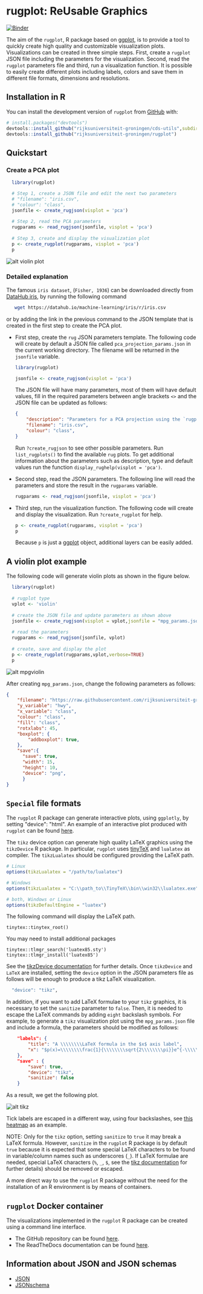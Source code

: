 # rugplot: ReUsable Graphics

<!-- badges: start -->
[![Binder](https://mybinder.org/badge_logo.svg)](https://mybinder.org/v2/gh/rijksuniversiteit-groningen/rugplot/HEAD?urlpath=rstudio)

<!-- badges: end -->

The aim of the `rugplot`, R package based on
[ggplot](https://ggplot2.tidyverse.org/), is to provide a tool to
quickly create high quality and customizable visualization plots.
Visualizations can be created in three simple steps. First, create a
``rugplot`` JSON file including the parameters for the
visualization. Second, read the ``rugplot`` parameters file and third,
run a visualization function. It is possible to easily create
different plots including labels, colors and save them in different
file formats, dimensions and resolutions. 

## Installation in R

You can install the development version of `rugplot` from
[GitHub](https://github.com/) with:

``` r
# install.packages("devtools")
devtools::install_github("rijksuniversiteit-groningen/cds-utils",subdir="rugutils")
devtools::install_github("rijksuniversiteit-groningen/rugplot")
```

## Quickstart

### Create a PCA plot

```r
  library(rugplot)

  # Step 1, create a JSON file and edit the next two parameters
  # "filename": "iris.csv",
  # "colour": "class",
  jsonfile <- create_rugjson(visplot = 'pca')
	
  # Step 2, read the PCA parameters
  rugparams <- read_rugjson(jsonfile, visplot = 'pca')
	
  # Step 3, create and display the visualization plot
  p <- create_rugplot(rugparams, visplot = 'pca')
  p
```

![alt violin plot](./tests/testthat/results/Rplots.pdf.png)

### Detailed explanation

The famous `iris dataset`, (`Fisher, 1936`) can be downloaded
directly from [DataHub iris](https://datahub.io/machine-learning/iris),
by running the following command

```bash
   wget https://datahub.io/machine-learning/iris/r/iris.csv
```

or by adding the link in the previous command to the JSON template
that is created in the first step to create the PCA plot.

- First step, create the `rug` JSON parameters template. The following
  code will create by default a JSON file called
  `pca_projection_params.json` in the current working directory. The
  filename will be returned in the `jsonfile` variable.

	```r
	library(rugplot)

	jsonfile <- create_rugjson(visplot = 'pca')
	```
	
	The JSON file will have many parameters, most of them will have
    default values, fill in the required parameters between angle
    brackets `<>` and the JSON file can be updated as follows:
	
	```json
	{
		"description": "Parameters for a PCA projection using the `rugplot` R package",
		"filename": "iris.csv",
		"colour": "class",
	}
	```

	Run `?create_rugjson` to see other possible parameters. Run
    `list_rugplots()` to find the available `rug` plots. To get
    additional information about the parameters such as description,
    type and default values run the function `display_rughelp(visplot
    = 'pca')`. 

- Second step, read the JSON parameters. The following line will read
  the parameters and store the result in the `rugparams` variable.

  ```r
  rugparams <- read_rugjson(jsonfile, visplot = 'pca')
  ```
- Third step, run the visualization function. The following code will
  create and display the visualization. Run `?create_rugplot` for help.
  
  ```r
  p <- create_rugplot(rugparams, visplot = 'pca')
  p
  ```
  
  Because `p` is just a
  [ggplot](https://ggplot2.tidyverse.org/reference/index.html) object,
  additional layers can be easily added.


## A violin plot example

The following code will generate violin plots as shown in the figure below.

```r
  library(rugplot)
  
  # rugplot type
  vplot <- 'violin'
  
  # create the JSON file and update parameters as shown above
  jsonfile <- create_rugjson(visplot = vplot,jsonfile = "mpg_params.json")
  
  # read the parameters
  rugparams <- read_rugjson(jsonfile, vplot)
  
  # create, save and display the plot
  p <- create_rugplot(rugparams,vplot,verbose=TRUE)
  p
```

![alt mpgviolin](tests/testthat/results/ggplotmpg.csv-violin-20221009_203930.png)

After creating `mpg_params.json`, change the following parameters as follows:

```json
{
    "filename": "https://raw.githubusercontent.com/rijksuniversiteit-groningen/rugplot/master/tests/testthat/data/ggplotmpg.csv",
    "y_variable": "hwy",
    "x_variable": "class",
    "colour": "class",
    "fill": "class",
    "rotxlabs": 45,
    "boxplot": {
        "addboxplot": true,
    },
    "save":{
	  "save": true,
	  "width": 15,
	  "height": 10,
	  "device": "png",
	  }
}
```

## `Special` file formats

The `rugplot` R package can generate interactive plots, using
`ggplotly`, by setting "device": "html". An example of an interactive
plot produced with `rugplot` can be found
[here](https://docker-cds.readthedocs.io/en/latest/visualization/rugplot/pcaprojections.html). 

The `tikz` device option can generate high quality LaTeX graphics
using the `tikzDevice` R package. In particular, `rugplot` uses
[tinyTeX](https://yihui.org/tinytex/#for-r-users) and `lualatex` as
compiler. The `tikzLualatex` should be configured providing the LaTeX
path.

```r
# Linux
options(tikzLualatex = "/path/to/lualatex")

# Windows
options(tikzLualatex = "C:\\path_to\\TinyTeX\\bin\\win32\\lualatex.exe")

# both, Windows or Linux
options(tikzDefaultEngine = "luatex")
```

The following command will display the LaTeX path.
```
tinytex::tinytex_root()
```

You may need to install additional packages

```
tinytex::tlmgr_search('luatex85.sty')
tinytex::tlmgr_install('luatex85')
```

See the [tikzDevice
documentation](https://cran.r-project.org/web/packages/tikzDevice/vignettes/tikzDevice.pdf)
for further details. Once `tikzDevice` and `LaTeX` are installed,
setting the `device` option in the JSON parameters file as follows
will be enough to produce a tikz LaTeX visualization.

```r
  "device": "tikz",
```

In addition, if you want to add LaTeX formulae to your `tikz`
graphics, it is necessary to set the `sanitize` parameter to
`false`. Then, it is needed to escape the LaTeX commands by adding
`eight` backslash symbols. For example, to generate a `tikz`
visualization plot using the ``mpg_params.json`` file and include a
formula, the parameters should be modified as follows:

```json
    "labels": {
        "title": "A \\\\\\\\LaTeX formula in the $x$ axis label",
        "x": "$p(x)=\\\\\\\\frac{1}{\\\\\\\\sqrt{2\\\\\\\\pi}}e^{-\\\\\\\\frac{x^2}{2}}$",
	},
	"save" : {
		"save": true,
		"device": "tikz",
		"sanitize": false
	}
```

As a result, we get the following plot.

![alt tikz](tests/testthat/results/mpg-tikzformula.png)

Tick labels are escaped in a different way, using four backslashes, see [this heatmap](https://docker-cds.readthedocs.io/en/latest/visualization/rugplot/heatmaps.html) as an example. 

NOTE: Only for the `tikz` option, setting `sanitize` to `true` it may
break a LaTeX formula. However, `sanitize` in the `rugplot` R package
is by default `true` because it is expected that some special LaTeX
characters to be found in variable/column names such as underscores
(`_`). If LaTeX formulae are needed, special LaTeX characters (`%`, `_`,
`$`, see the [tikz
documentation](https://search.r-project.org/CRAN/refmans/tikzDevice/html/sanitizeTexString.html)
for further details) should be removed or escaped.

A more direct way to use the `rugplot` R package without the need for
the installation of an R environment is by means of containers.

## `rugplot` Docker container

The visualizations implemented in the `rugplot` R package can be
created using a command line interface.

- The GitHub repository can be found [here](https://github.com/rijksuniversiteit-groningen/docker-cds/tree/venus/feature/readme).
- The ReadTheDocs documentation can be found [here](https://docker-cds.readthedocs.io/en/latest/visualization/rugplot/rugplot.html).

## Information about JSON and JSON schemas

- [JSON](https://www.json.org/json-en.html) 
- [JSONschema](https://www.json.org/json-en.html)
